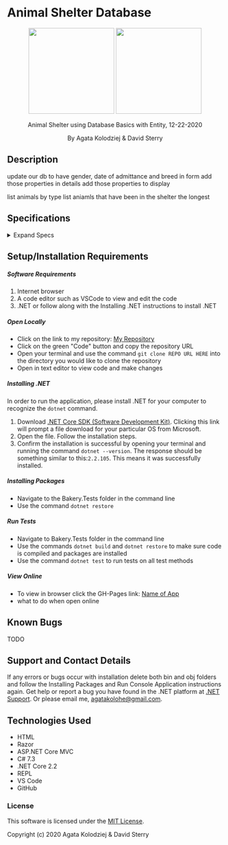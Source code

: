 # Animal Shelter Database

<div align="center">
<img src="https://github.com/agatakolohe.png" width="200px" height="auto" >
<img src="https://github.com/Dave-Sterry.png" width="200px" height="auto" >

</div>
<p align="center">Animal Shelter using Database Basics with Entity, 12-22-2020</p>
<p align="center"> By Agata Kolodziej & David Sterry</p>

## Description

update our db to have gender, date of admittance and breed
in form add those properties
in details add those properties to display

list animals by type
list aniamls that have been in the shelter the longest

## Specifications

<details>
  <summary>Expand Specs</summary>

### Describe: functionName()

| Test | Expect |
| ---- | ------ |

</details>

## Setup/Installation Requirements

##### Software Requirements

1. Internet browser
2. A code editor such as VSCode to view and edit the code
3. .NET or follow along with the Installing .NET instructions to install .NET

##### Open Locally

- Click on the link to my repository: [My Repository]()
- Click on the green "Code" button and copy the repository URL
- Open your terminal and use the command `git clone REPO URL HERE` into the directory you would like to clone the repository
- Open in text editor to view code and make changes

##### Installing .NET

In order to run the application, please install .NET for your computer to recognize the `dotnet` command.

1. Download [.NET Core SDK (Software Development Kit)](https://dotnet.microsoft.com/download/thank-you/dotnet-sdk-2.2.106-macos-x64-installer). Clicking this link will prompt a file download for your particular OS from Microsoft.
2. Open the file. Follow the installation steps.
3. Confirm the installation is successful by opening your terminal and running the command `dotnet --version`. The response should be something similar to this:`2.2.105`. This means it was successfully installed.

##### Installing Packages

- Navigate to the Bakery.Tests folder in the command line
- Use the command `dotnet restore`

##### Run Tests

- Navigate to Bakery.Tests folder in the command line
- Use the commands `dotnet build` and `dotnet restore` to make sure code is compiled and packages are installed
- Use the command `dotnet test` to run tests on all test methods

##### View Online

- To view in browser click the GH-Pages link: [Name of App](URL)
- what to do when open online

## Known Bugs

TODO

## Support and Contact Details

If any errors or bugs occur with installation delete both bin and obj folders and follow the Installing Packages and Run Console Application instructions again. Get help or report a bug you have found in the .NET platform at [.NET Support](https://dotnet.microsoft.com/platform/support). Or please email me, <agatakolohe@gmail.com>.

## Technologies Used

- HTML
- Razor
- ASP.NET Core MVC
- C# 7.3
- .NET Core 2.2
- REPL
- VS Code
- GitHub

### License

This software is licensed under the [MIT License](https://choosealicense.com/licenses/mit/).

Copyright (c) 2020 Agata Kolodziej & David Sterry
